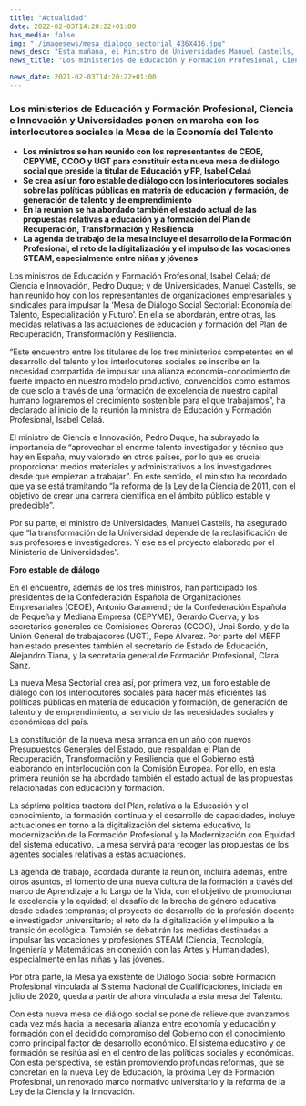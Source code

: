```yaml
---
title: "Actualidad"   
date: 2022-02-03T14:20:22+01:00
has_media: false
img: "./imagesews/mesa_dialogo_sectorial_436X436.jpg"
news_desc: "Esta mañana, el Ministro de Universidades Manuel Castells, acompañado del Secretario General de Universidades, José Manuel Pingarrón, se han reunido por vía telemática con representantes del Consejo de Estudiantes Universitarios del Estado (CEUNE) de cara a afrontar los diferentes retos durante estos primeros compases del 2021 tras la vuelta del periodo navideño."
news_title: "Los ministerios de Educación y Formación Profesional, Ciencia e Innovación y Universidades ponen en marcha con los interlocutores sociales la Mesa de la Economía del Talento"

news_date: 2021-02-03T14:20:22+01:00
---
```

<h3>Los ministerios de Educaci&oacute;n y Formaci&oacute;n Profesional, Ciencia e Innovaci&oacute;n y Universidades ponen en marcha con los interlocutores sociales la Mesa de la Econom&iacute;a del Talento</h3>
<div class="conten">
<div class="conten">
<ul>
<li><b>Los ministros se han reunido con los representantes de CEOE, CEPYME, CCOO y UGT para constituir esta nueva mesa de di&aacute;logo social que preside la titular de Educaci&oacute;n y FP, Isabel Cela&aacute;</b></li>
<li><b>Se crea as&iacute; un foro estable de di&aacute;logo con los interlocutores sociales sobre las pol&iacute;ticas p&uacute;blicas en materia de educaci&oacute;n y formaci&oacute;n, de generaci&oacute;n de talento y de emprendimiento</b></li>
<li><b>En la reuni&oacute;n se ha abordado tambi&eacute;n el estado actual de las propuestas relativas a educaci&oacute;n y a formaci&oacute;n del Plan de Recuperaci&oacute;n, Transformaci&oacute;n y Resiliencia</b></li>
<li><b>La agenda de trabajo de la mesa incluye el desarrollo de la Formaci&oacute;n Profesional, el reto de la digitalizaci&oacute;n y el impulso de las vocaciones STEAM, especialmente entre ni&ntilde;as y j&oacute;venes</b></li>
</ul>
<p>Los ministros de Educaci&oacute;n y Formaci&oacute;n Profesional, Isabel Cela&aacute;; de Ciencia e Innovaci&oacute;n, Pedro Duque; y de Universidades, Manuel Castells, se han reunido hoy con los representantes de organizaciones empresariales y sindicales para impulsar la &lsquo;Mesa de Di&aacute;logo Social Sectorial: Econom&iacute;a del Talento, Especializaci&oacute;n y Futuro&rsquo;. En ella se abordar&aacute;n, entre otras, las medidas relativas a las actuaciones de educaci&oacute;n y formaci&oacute;n del Plan de Recuperaci&oacute;n, Transformaci&oacute;n y Resiliencia.</p>
<p>&ldquo;Este encuentro entre los titulares de los tres ministerios competentes en el desarrollo del talento y los interlocutores sociales se inscribe en la necesidad compartida de impulsar una alianza econom&iacute;a-conocimiento de fuerte impacto en nuestro modelo productivo, convencidos como estamos de que solo a trav&eacute;s de una formaci&oacute;n de excelencia de nuestro capital humano lograremos el crecimiento sostenible para el que trabajamos&rdquo;, ha declarado al inicio de la reuni&oacute;n la ministra de Educaci&oacute;n y Formaci&oacute;n Profesional, Isabel Cela&aacute;.</p>
<p>El ministro de Ciencia e Innovaci&oacute;n, Pedro Duque, ha subrayado la importancia de &ldquo;aprovechar el enorme talento investigador y t&eacute;cnico que hay en Espa&ntilde;a, muy valorado en otros pa&iacute;ses, por lo que es crucial proporcionar medios materiales y administrativos a los investigadores desde que empiezan a trabajar&rdquo;. En este sentido, el ministro ha recordado que ya se est&aacute; tramitando &ldquo;la reforma de la Ley de la Ciencia de 2011, con el objetivo de crear una carrera cient&iacute;fica en el &aacute;mbito p&uacute;blico estable y predecible&rdquo;.</p>
<p>Por su parte, el ministro de Universidades, Manuel Castells, ha asegurado que &ldquo;la transformaci&oacute;n de la Universidad depende de la reclasificaci&oacute;n de sus profesores e investigadores. Y ese es el proyecto elaborado por el Ministerio de Universidades&rdquo;.</p>
<p><b>Foro estable de di&aacute;logo</b></p>
<p>En el encuentro, adem&aacute;s de los tres ministros, han participado los presidentes de la Confederaci&oacute;n Espa&ntilde;ola de Organizaciones Empresariales (CEOE), Antonio Garamendi; de la Confederaci&oacute;n Espa&ntilde;ola de Peque&ntilde;a y Mediana Empresa (CEPYME), Gerardo Cuerva; y los secretarios generales de Comisiones Obreras (CCOO), Unai Sordo, y de la Uni&oacute;n General de trabajadores (UGT), Pepe &Aacute;lvarez. Por parte del MEFP han estado presentes tambi&eacute;n el secretario de Estado de Educaci&oacute;n, Alejandro Tiana, y la secretaria general de Formaci&oacute;n Profesional, Clara Sanz.</p>
<p>La nueva Mesa Sectorial crea as&iacute;, por primera vez, un foro estable de di&aacute;logo con los interlocutores sociales para hacer m&aacute;s eficientes las pol&iacute;ticas p&uacute;blicas en materia de educaci&oacute;n y formaci&oacute;n, de generaci&oacute;n de talento y de emprendimiento, al servicio de las necesidades sociales y econ&oacute;micas del pa&iacute;s.</p>
<p>La constituci&oacute;n de la nueva mesa arranca en un a&ntilde;o con nuevos Presupuestos Generales del Estado, que respaldan el Plan de Recuperaci&oacute;n, Transformaci&oacute;n y Resiliencia que el Gobierno est&aacute; elaborando en interlocuci&oacute;n con la Comisi&oacute;n Europea. Por ello, en esta primera reuni&oacute;n se ha abordado tambi&eacute;n el estado actual de las propuestas relacionadas con educaci&oacute;n y formaci&oacute;n.</p>
<p>La s&eacute;ptima pol&iacute;tica tractora del Plan, relativa a la Educaci&oacute;n y el conocimiento, la formaci&oacute;n continua y el desarrollo de capacidades, incluye actuaciones en torno a la digitalizaci&oacute;n del sistema educativo, la modernizaci&oacute;n de la Formaci&oacute;n Profesional y la Modernizaci&oacute;n con Equidad del sistema educativo. La mesa servir&aacute; para recoger las propuestas de los agentes sociales relativas a estas actuaciones.</p>
<p>La agenda de trabajo, acordada durante la reuni&oacute;n, incluir&aacute; adem&aacute;s, entre otros asuntos, el fomento de una nueva cultura de la formaci&oacute;n a trav&eacute;s del marco de Aprendizaje a lo Largo de la Vida, con el objetivo de promocionar la excelencia y la equidad; el desaf&iacute;o de la brecha de g&eacute;nero educativa desde edades tempranas; el proyecto de desarrollo de la profesi&oacute;n docente e investigador universitario; el reto de la digitalizaci&oacute;n y el impulso a la transici&oacute;n ecol&oacute;gica. Tambi&eacute;n se debatir&aacute;n las medidas destinadas a impulsar las vocaciones y profesiones STEAM (Ciencia, Tecnolog&iacute;a, Ingenier&iacute;a y Matem&aacute;ticas en conexi&oacute;n con las Artes y Humanidades), especialmente en las ni&ntilde;as y las j&oacute;venes.</p>
<p>Por otra parte, la Mesa ya existente de Di&aacute;logo Social sobre Formaci&oacute;n Profesional vinculada al Sistema Nacional de Cualificaciones, iniciada en julio de 2020, queda a partir de ahora vinculada a esta mesa del Talento.</p>
<p>Con esta nueva mesa de di&aacute;logo social se pone de relieve que avanzamos cada vez m&aacute;s hacia la necesaria alianza entre econom&iacute;a y educaci&oacute;n y formaci&oacute;n con el decidido compromiso del Gobierno con el conocimiento como principal factor de desarrollo econ&oacute;mico. El sistema educativo y de formaci&oacute;n se resit&uacute;a as&iacute; en el centro de las pol&iacute;ticas sociales y econ&oacute;micas. Con esta perspectiva, se est&aacute;n promoviendo profundas reformas, que se concretan en la nueva Ley de Educaci&oacute;n, la pr&oacute;xima Ley de Formaci&oacute;n Profesional, un renovado marco normativo universitario y la reforma de la Ley de la Ciencia y la Innovaci&oacute;n.</p>
</div>
</div>